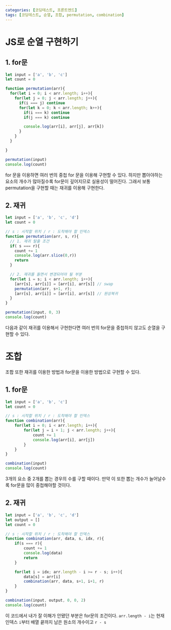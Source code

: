```yaml
---
categories: [코딩테스트, 프론트엔드]
tags: [코딩테스트, 순열, 조합, permutation, combination]
---
```


# JS로 순열 구현하기
## 1. for문
```js
let input = ['a', 'b', 'c']
let count = 0

function permutation(arr){
  for(let i = 0; i < arr.length; i++){
    for(let j = 0; j < arr.length; j++){
      if(i === j) continue
      for(let k = 0; k < arr.length; k++){
        if(i === k) continue
        if(j === k) continue

        console.log(arr[i], arr[j], arr[k])
      }
    }
  }

}

permutation(input)
console.log(count)
```
for 문을 이용하면 여러 번의 중첩 for 문을 이용해 구현할 수 있다. 하지만 뽑아야하는 요소의 개수가 많아질수록 for문이 깊어지므로 실용성이 떨어진다.
그래서 보통 permutation을 구현할 때는 재귀를 이용해 구현한다.

## 2. 재귀
```js
let input = ['a', 'b', 'c', 'd']
let count = 0

// s : 시작할 위치 / r : 도착해야 할 인덱스
function permutation(arr, s, r){
  // 1. 재귀 탈출 조건
  if( s === r){
    count += 1
    console.log(arr.slice(0,r))
    return
  }

  // 2. 재귀를 돌면서 변경되어야 될 부분
  for(let i = s; i < arr.length; i++){
    [arr[s], arr[i]] = [arr[i], arr[s]] // swap
    permutation(arr, s+1, r);
    [arr[s], arr[i]] = [arr[i], arr[s]] // 원상복귀
  }
}

permutation(input, 0, 3)
console.log(count)
```

다음과 같이 재귀를 이용해서 구현한다면 여러 번의 for문을 중첩하지 않고도 순열을 구현할 수 있다.

# 조합
조합 또한 재귀를 이용한 방법과 for문을 이용한 방법으로 구현할 수 있다.

## 1. for문
```js
let input = ['a', 'b', 'c']
let count = 0

// s : 시작할 위치 / r : 도착해야 할 인덱스
function combination(arr){
    for(let i = 0; i < arr.length; i++){
        for(let j = i + 1; j < arr.length; j++){
            count += 1
            console.log(arr[i], arr[j])
        }
    }
}

combination(input)
console.log(count)
```
3개의 요소 중 2개를 뽑는 경우의 수를 구할 때이다. 만약 이 또한 뽑는 개수가 늘어날수록 for문을 많이 중첩해야할 것이다.

## 2. 재귀
```js
let input = ['a', 'b', 'c', 'd']
let output = []
let count = 0

// s : 시작할 위치 / r : 도착해야 할 인덱스
function combination(arr, data, s, idx, r){
    if(s === r){
        count += 1
        console.log(data)
        return
    }

    for(let i = idx; arr.length - i >= r - s; i++){
        data[s] = arr[i]
        combination(arr, data, s+1, i+1, r)
    }
}

combination(input, output, 0, 0, 2)
console.log(count)
```

이 코드에서 내가 잘 이해가 안됐던 부분은 for문의 조건이다. `arr.length - i`는 현재 인덱스 `i`부터 배열 끝까지 남은 원소의 개수이고
`r - s`